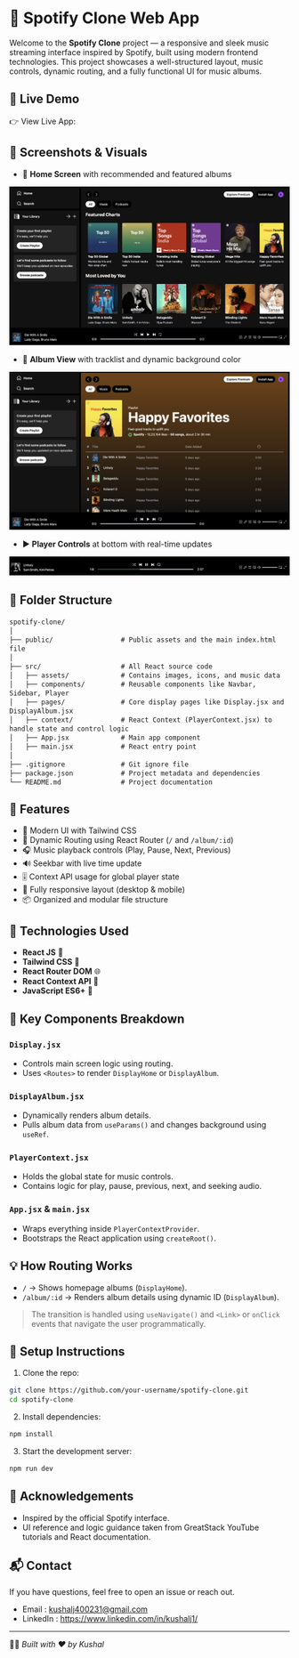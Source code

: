 # 🎵 Spotify Clone Web App

Welcome to the **Spotify Clone** project — a responsive and sleek music streaming interface inspired by Spotify, built using modern frontend technologies. This project showcases a well-structured layout, music controls, dynamic routing, and a fully functional UI for music albums.

🔗 Live Demo
------------
👉 View Live App: 

## 📸 Screenshots & Visuals

- 🎵 **Home Screen** with recommended and featured albums

![App Screenshot](readme_assets/prev1.png)

- 📀 **Album View** with tracklist and dynamic background color

![App Screenshot](readme_assets/prev2.png)

- ▶️ **Player Controls** at bottom with real-time updates

![App Screenshot](readme_assets/prev3.png)

## 📁 Folder Structure

```
spotify-clone/
│
├── public/                 # Public assets and the main index.html file
│
├── src/                    # All React source code
│   ├── assets/             # Contains images, icons, and music data
│   ├── components/         # Reusable components like Navbar, Sidebar, Player
│   ├── pages/              # Core display pages like Display.jsx and DisplayAlbum.jsx
│   ├── context/            # React Context (PlayerContext.jsx) to handle state and control logic
│   ├── App.jsx             # Main app component
│   ├── main.jsx            # React entry point
│
├── .gitignore              # Git ignore file
├── package.json            # Project metadata and dependencies
└── README.md               # Project documentation
```

## 🚀 Features

- 🎨 Modern UI with Tailwind CSS
- 🔀 Dynamic Routing using React Router (`/` and `/album/:id`)
- 🎧 Music playback controls (Play, Pause, Next, Previous)
- 🔊 Seekbar with live time update
- 🎚️ Context API usage for global player state
- 🎯 Fully responsive layout (desktop & mobile)
- 📦 Organized and modular file structure

## 🧠 Technologies Used

- **React JS** 🧩
- **Tailwind CSS** 🎨
- **React Router DOM** 🌐
- **React Context API** 🧠
- **JavaScript ES6+** 🚀

## 📂 Key Components Breakdown

### `Display.jsx`
- Controls main screen logic using routing.
- Uses `<Routes>` to render `DisplayHome` or `DisplayAlbum`.

### `DisplayAlbum.jsx`
- Dynamically renders album details.
- Pulls album data from `useParams()` and changes background using `useRef`.

### `PlayerContext.jsx`
- Holds the global state for music controls.
- Contains logic for play, pause, previous, next, and seeking audio.

### `App.jsx` & `main.jsx`
- Wraps everything inside `PlayerContextProvider`.
- Bootstraps the React application using `createRoot()`.

## 💡 How Routing Works

- `/` → Shows homepage albums (`DisplayHome`).
- `/album/:id` → Renders album details using dynamic ID (`DisplayAlbum`).

> The transition is handled using `useNavigate()` and `<Link>` or `onClick` events that navigate the user programmatically.

## 🔧 Setup Instructions

1. Clone the repo:
```bash
git clone https://github.com/your-username/spotify-clone.git
cd spotify-clone
```

2. Install dependencies:
```bash
npm install
```

3. Start the development server:
```bash
npm run dev
```

## 🤝 Acknowledgements

- Inspired by the official Spotify interface.
- UI reference and logic guidance taken from GreatStack YouTube tutorials and React documentation.

## 📬 Contact

If you have questions, feel free to open an issue or reach out.
- Email : kushalj400231@gmail.com
- LinkedIn : https://www.linkedin.com/in/kushalj1/

---

🧑‍💻 *Built with ❤️ by Kushal*
